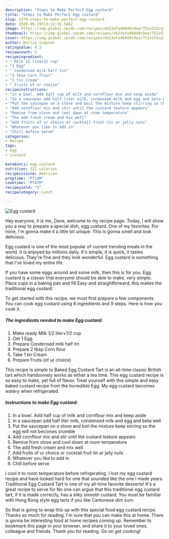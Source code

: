 ```yaml
---
description: "Steps to Make Perfect Egg custard"
title: "Steps to Make Perfect Egg custard"
slug: 1379-steps-to-make-perfect-egg-custard
date: 2020-09-19T23:12:35.546Z
image: https://img-global.cpcdn.com/recipes/d423afa468d0c9aa/751x532cq70/egg-custard-recipe-main-photo.jpg
thumbnail: https://img-global.cpcdn.com/recipes/d423afa468d0c9aa/751x532cq70/egg-custard-recipe-main-photo.jpg
cover: https://img-global.cpcdn.com/recipes/d423afa468d0c9aa/751x532cq70/egg-custard-recipe-main-photo.jpg
author: Dollie Simpson
ratingvalue: 4.3
reviewcount: 3
recipeingredient:
- " Milk 12 liter12 cup"
- "1 Egg"
- " Condensed milk half tin"
- "2 tbsp Corn flour"
- "1 tin Cream"
- " Fruits of ur choice"
recipeinstructions:
- "In a bowl. Add half cup of milk and cornflour mix and keep aside"
- "In a saucepan add half liter milk, condensed milk and egg and beta well"
- "Put the saucepan on a stove and boil the mixture keep stirring so the egg will not becomes srumble"
- "Add cornflour mix and stir until the custard texture appears"
- "Remive from stove and cool down at room temperature"
- "The add fresh cream and mix well"
- "Add fruits of ur choice or cocktail fruit tin ar jelly nuts"
- "Whatever you like to add in"
- "Chill before serve"
categories:
- Recipe
tags:
- egg
- custard

katakunci: egg custard 
nutrition: 221 calories
recipecuisine: American
preptime: "PT14M"
cooktime: "PT47M"
recipeyield: "3"
recipecategory: Lunch

---
```



![Egg custard](https://img-global.cpcdn.com/recipes/d423afa468d0c9aa/751x532cq70/egg-custard-recipe-main-photo.jpg)

Hey everyone, it is me, Dave, welcome to my recipe page. Today, I will show you a way to prepare a special dish, egg custard. One of my favorites. For mine, I'm gonna make it a little bit unique. This is gonna smell and look delicious.

Egg custard is one of the most popular of current trending meals in the world. It is enjoyed by millions daily. It's simple, it is quick, it tastes delicious. They're fine and they look wonderful. Egg custard is something that I've loved my entire life.

If you have some eggs around and some milk, then this is for you. Egg custard is a classic that everyone should be able to make, very simple. Place cups in a baking pan and fill Easy and straightforward, this makes the traditional egg custard.


To get started with this recipe, we must first prepare a few components. You can cook egg custard using 6 ingredients and 9 steps. Here is how you cook it.

<!--inarticleads1-->

##### The ingredients needed to make Egg custard:

1. Make ready  Milk 1/2 liter+1/2 cup
1. Get 1 Egg
1. Prepare  Condensed milk half tin
1. Prepare 2 tbsp Corn flour
1. Take 1 tin Cream
1. Prepare  Fruits (of ur choice)


This recipe is simple to Baked Egg Custard Tart is an all-time classic British tart which handsomely works as either a tea time. This egg custard recipe is so easy to make, yet full of flavor. Treat yourself with this simple and easy baked custard recipe from the Incredible Egg. My egg custard becomes watery when refrigerated. 

<!--inarticleads2-->

##### Instructions to make Egg custard:

1. In a bowl. Add half cup of milk and cornflour mix and keep aside
1. In a saucepan add half liter milk, condensed milk and egg and beta well
1. Put the saucepan on a stove and boil the mixture keep stirring so the egg will not becomes srumble
1. Add cornflour mix and stir until the custard texture appears
1. Remive from stove and cool down at room temperature
1. The add fresh cream and mix well
1. Add fruits of ur choice or cocktail fruit tin ar jelly nuts
1. Whatever you like to add in
1. Chill before serve


I cool it to room temperature before refrigerating. I lost my egg custard recipe and have looked hard for one that sounded like the one I made years. Traditional Egg Custard Tart is one of my all-time favorite desserts! It&#39;s a great recipe to serve for No one can argue that this traditional egg custard tart, if it is made correctly, has a silky smooth custard. You must be familiar with Hong Kong style egg tarts if you like Cantonese dim sum. 

So that is going to wrap this up with this special food egg custard recipe. Thanks so much for reading. I'm sure that you can make this at home. There is gonna be interesting food at home recipes coming up. Remember to bookmark this page in your browser, and share it to your loved ones, colleague and friends. Thank you for reading. Go on get cooking!
